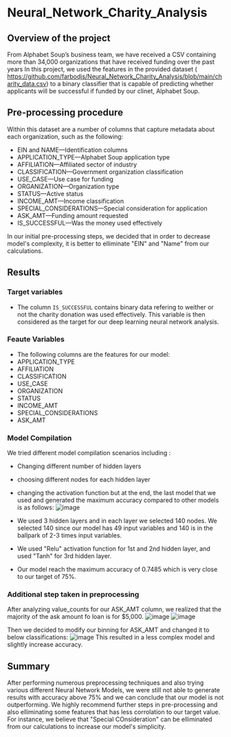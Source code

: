 # Neural_Network_Charity_Analysis
## Overview of the project
From Alphabet Soup’s business team, we have received a CSV containing more than 34,000 organizations that have received funding over the past years
In this project, we used the features in the provided dataset ( https://github.com/farbodjs/Neural_Network_Charity_Analysis/blob/main/charity_data.csv) to a binary classifier that is capable of predicting whether applicants will be successful if funded by our clinet, Alphabet Soup.

## Pre-processing procedure
Within this dataset are a number of columns that capture metadata about each organization, such as the following:

- EIN and NAME—Identification columns
- APPLICATION_TYPE—Alphabet Soup application type
- AFFILIATION—Affiliated sector of industry
- CLASSIFICATION—Government organization classification
- USE_CASE—Use case for funding
- ORGANIZATION—Organization type
- STATUS—Active status
- INCOME_AMT—Income classification
- SPECIAL_CONSIDERATIONS—Special consideration for application
- ASK_AMT—Funding amount requested
- IS_SUCCESSFUL—Was the money used effectively

In our initial pre-processing steps, we decided that in order to decrease model's complexity, it is better to elliminate "EIN" and "Name" from our calculations.

## Results

### Target variables
- The column `IS_SUCCESSFUL` contains binary data refering to weither or not the charity donation was used effectively. This variable is then considered as the target for our deep learning neural network analysis.

### Feaute Variables
- The following columns are the features for our model: 
- APPLICATION_TYPE
- AFFILIATION
- CLASSIFICATION
- USE_CASE
- ORGANIZATION
- STATUS
- INCOME_AMT
- SPECIAL_CONSIDERATIONS
- ASK_AMT
### Model Compilation
We tried different model compilation scenarios including :
- Changing different number of hidden layers
- choosing different nodes for each hidden layer
- changing the activation function
but at the end, the last model that we used and generated the maximum accuracy compared to other models is as follows:
![image](https://user-images.githubusercontent.com/86033316/147513392-c92ea183-fd00-4724-ae71-d180a58975ac.png)

- We used 3 hidden layers and in each layer we selected 140 nodes. We selected 140 since our model has 49 input variables and 140 is in the ballpark of 2-3 times input variables. 
- We used "Relu" activation function for 1st and 2nd hidden layer, and used "Tanh" for 3rd hidden layer.
- Our model reach the maximum accuracy of 0.7485 which is very close to our target of 75%.
### Additional step taken in preprocessing
After analyzing value_counts for our ASK_AMT column, we realized that the majority of the ask amount fo loan is for $5,000. 
![image](https://user-images.githubusercontent.com/86033316/147513874-f32d9449-5c2a-4892-a993-b662e94a89ab.png)
![image](https://user-images.githubusercontent.com/86033316/147513910-9e3ad95e-e265-444b-9669-b83658d234f0.png)

Then we decided to modify our binning for ASK_AMT and changed it to below classifications:
![image](https://user-images.githubusercontent.com/86033316/147513969-248c3667-ee30-4653-afdc-ad3bb4026268.png)
This resulted in a less complex model and slightly increase accuracy.
## Summary
After performing numerous preprocessing techniques and also trying various different Neural Network Models, we were still not able to generate results with accuracy above 75% and we can conclude that our model is not outperforming.
We highly recommend further steps in pre-processing and also elliminating some features that has less corrolation to our target value. For instance, we believe that "Special COnsideration" can be elliminated from our calculations to increase our model's simplicity.






